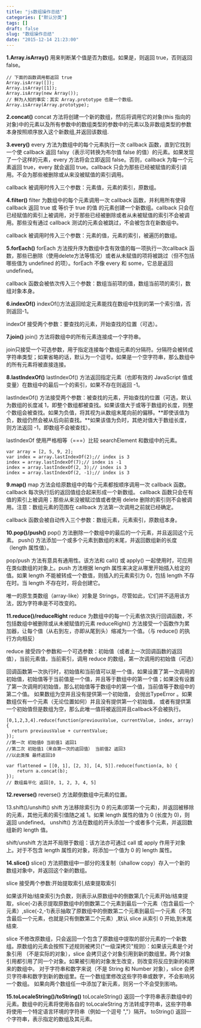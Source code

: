 ```yaml
---
title: "js数组操作总结"
categories: ["默认分类"]
tags: []
draft: false
slug: "数组操作总结"
date: "2015-12-14 21:23:00"
---
```


**1.Array.isArray()**
用来判断某个值是否为数组。如果是，则返回 true，否则返回 false。
```
// 下面的函数调用都返回 true
Array.isArray([]);
Array.isArray([1]);
Array.isArray(new Array());
// 鲜为人知的事实：其实 Array.prototype 也是一个数组。
Array.isArray(Array.prototype); 
```

**2.concat()**
concat 方法将创建一个新的数组，然后将调用它的对象(this 指向的对象)中的元素以及所有参数中的数组类型的参数中的元素以及非数组类型的参数本身按照顺序放入这个新数组,并返回该数组.

**3.every()**
every 方法为数组中的每个元素执行一次 callback 函数，直到它找到一个使 callback 返回 falsy（表示可转换为布尔值 false 的值）的元素。如果发现了一个这样的元素，every 方法将会立即返回 false。否则，callback 为每一个元素返回 true，every 就会返回 true。callback 只会为那些已经被赋值的索引调用。不会为那些被删除或从来没被赋值的索引调用。

callback 被调用时传入三个参数：元素值，元素的索引，原数组。

**4.filter()**
filter 为数组中的每个元素调用一次 callback 函数，并利用所有使得 callback 返回 true 或 等价于 true 的值 的元素创建一个新数组。callback 只会在已经赋值的索引上被调用，对于那些已经被删除或者从未被赋值的索引不会被调用。那些没有通过 callback 测试的元素会被跳过，不会被包含在新数组中。

callback 被调用时传入三个参数：元素的值，元素的索引，被遍历的数组。

**5.forEach()** 
forEach 方法按升序为数组中含有效值的每一项执行一次callback 函数，那些已删除（使用delete方法等情况）或者从未赋值的项将被跳过（但不包括哪些值为 undefined 的项）。forEach 不像 every 和 some，它总是返回 undefined。

callback 函数会被依次传入三个参数：数组当前项的值，数组当前项的索引，数组对象本身。

**6.indexOf()**
indexOf()方法返回给定元素能找在数组中找到的第一个索引值，否则返回-1。

indexOf 接受两个参数：要查找的元素，开始查找的位置（可选）。

**7.join()**
join() 方法将数组中的所有元素连接成一个字符串。

join只接受一个可选参数，用于指定连接每个数组元素的分隔符。分隔符会被转成字符串类型；如果省略的话，默认为一个逗号。如果是一个空字符串，那么数组中的所有元素将被直接连接。

**8.lastIndexOf()** 
lastIndexOf() 方法返回指定元素（也即有效的 JavaScript 值或变量）在数组中的最后一个的索引，如果不存在则返回 -1。

lastIndexOf() 方法接受两个参数：被查找的元素，开始查找的位置（可选，默认为数组的长度减 1，即整个数组都被查找。如果该值大于或等于数组的长度，则整个数组会被查找。如果为负值，将其视为从数组末尾向前的偏移。**即使该值为负，数组仍然会被从后向前查找。**如果该值为负时，其绝对值大于数组长度，则方法返回 -1，即数组不会被查找）。

lastIndexOf 使用严格相等（===）比较 searchElement 和数组中的元素。

    var array = [2, 5, 9, 2];
    var index = array.lastIndexOf(2);// index is 3
    index = array.lastIndexOf(7);// index is -1
    index = array.lastIndexOf(2, 3);// index is 3
    index = array.lastIndexOf(2, -1);// index is 3

**9.map()**
map 方法会给原数组中的每个元素都按顺序调用一次 callback 函数。callback 每次执行后的返回值组合起来形成一个新数组。 callback 函数只会在有值的索引上被调用；那些从来没被赋过值或者使用 delete 删除的索引则不会被调用。注意：数组元素的范围在 callback 方法第一次调用之前就已经确定。

callback 函数会被自动传入三个参数：数组元素，元素索引，原数组本身。

**10.pop()/push()**
pop() 方法删除一个数组中的最后的一个元素，并且返回这个元素。
push() 方法添加一个或多个元素到数组的末尾，并返回数组新的长度（length 属性值）。

pop/push 方法有意具有通用性。该方法和 call() 或 apply() 一起使用时，可应用在类似数组的对象上。push 方法根据 length 属性来决定从哪里开始插入给定的值。如果 length 不能被转成一个数值，则插入的元素索引为 0，包括 length 不存在时。当 length 不存在时，将会创建它。

唯一的原生类数组（array-like）对象是 Strings，尽管如此，它们并不适用该方法，因为字符串是不可改变的。

**11.reduce()/reduceRight**
reduce 为数组中的每一个元素依次执行回调函数，不包括数组中被删除或从未被赋值的元素
reduceRight() 方法接受一个函数作为累加器，让每个值（从右到左，亦即从尾到头）缩减为一个值。（与 reduce() 的执行方向相反）

reduce 接受四个参数和一个可选参数：初始值（或者上一次回调函数的返回值），当前元素值，当前索引，调用 reduce 的数组，第一次调用的初始值（可选）

回调函数第一次执行时，初始值和当前值可以是一个值，如果设置了第一次调用的初始值，初始值等于当前值是一个值，并且等于数组中的第一个值；如果没有设置了第一次调用的初始值，那么初始值等于数组中的第一个值，当前值等于数组中的第二个值。
如果数组为空并且没有提供第一个初始值， 会抛出TypeError 。如果数组仅有一个元素（无论位置如何）并且没有提供第一个初始值， 或者有提供第一个初始值但是数组为空，那么此唯一值将被返回并且callback不会被执行。

    [0,1,2,3,4].reduce(function(previousValue, currentValue, index, array){
      return previousValue + currentValue;
    });
    //第一次 初始值0 当前值1 返回1
    //第二次 初始值1（来自第一次的返回值） 当前值2 返回3
    //以此类推 最终返回10

    var flattened = [[0, 1], [2, 3], [4, 5]].reduce(function(a, b) {
        return a.concat(b);
    });
    // 数组扁平化 返回[0, 1, 2, 3, 4, 5]

**12.reverse()**
reverse() 方法颠倒数组中元素的位置。

13.shift()/unshift()
shift 方法移除索引为 0 的元素(即第一个元素)，并返回被移除的元素，其他元素的索引值随之减 1。如果 length 属性的值为 0 (长度为 0)，则返回 undefined。
unshift() 方法在数组的开头添加一个或者多个元素，并返回数组新的 length 值。

shift/unshift 方法并不局限于数组：该方法亦可通过 call 或 apply 作用于对象上。对于不包含 length 属性的对象，将添加一个值为 0 的 length 属性。

**14.slice()**
slice() 方法把数组中一部分的浅复制（shallow copy）存入一个新的数组对象中，并返回这个新的数组。

slice 接受两个参数:开始提取索引,结束提取索引

如果该开始/结束索引为负数，则表示从原数组中的倒数第几个元素开始/结束提取，slice(-2)表示提取原数组中的倒数第二个元素到最后一个元素（包含最后一个元素）,slice(-2,-1)表示抽取了原数组中的倒数第二个元素到最后一个元素（不包含最后一个元素，也就是只有倒数第二个元素）,默认 slice 从索引 0 开始,到末尾结束.

slice 不修改原数组，只会返回一个包含了原数组中提取的部分元素的一个新数组。原数组的元素会按照下述规则被拷贝("一级深拷贝"规则)：如果该元素是个对象引用 （不是实际的对象），slice 会拷贝这个对象引用到新的数组里。两个对象引用都引用了同一个对象。如果被引用的对象发生改变，则改变将反应到新的和原来的数组中。
对于字符串和数字来说（不是 String 和 Number 对象），slice 会拷贝字符串和数字到新的数组里。在一个数组里修改这些字符串或数字，不会影响另一个数组。
如果向两个数组任一中添加了新元素，则另一个不会受到影响。

**15.toLocaleString()/toString()**
toLocaleString() 返回一个字符串表示数组中的元素。数组中的元素将使用各自的 toLocaleString 方法转成字符串，这些字符串将使用一个特定语言环境的字符串（例如一个逗号 ","）隔开。
toString() 返回一个字符串，表示指定的数组及其元素。
